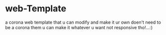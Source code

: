 # web-Template
a corona web template that u can modify and make it ur own 
doen't need to be a corona them u can make it whatever u want
not responsive tho!...:)
